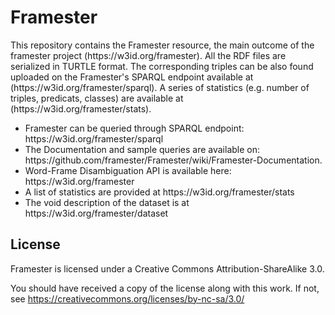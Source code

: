 <html>
<h1>Framester</h1>

<p>This repository contains the Framester resource, the main outcome of the framester project (https://w3id.org/framester). All the RDF files are serialized in TURTLE format. The corresponding triples can be also found uploaded on the Framester's SPARQL endpoint available at (https://w3id.org/framester/sparql).
A series of statistics (e.g. number of triples, predicats, classes) are available at (https://w3id.org/framester/stats).</p>

<ul>
<li>Framester can be queried through SPARQL endpoint: https://w3id.org/framester/sparql  </li>
<li>The Documentation and sample queries are available on: https://github.com/framester/Framester/wiki/Framester-Documentation. </li>
<li>Word-Frame Disambiguation API is available here: https://w3id.org/framester </li>
<li>A list of statistics are provided at https://w3id.org/framester/stats </li>
<li>The void description of the dataset is at https://w3id.org/framester/dataset </li>
</ul>

<h2> License </h2>
Framester is licensed under a Creative Commons Attribution-ShareAlike 3.0.

You should have received a copy of the license along with this work.  If not, see https://creativecommons.org/licenses/by-nc-sa/3.0/
</html>

